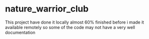 # nature_warrior_club
This project have done it locally almost 60% finished before i made it available remotely so some of the code may not have a very well documentation
